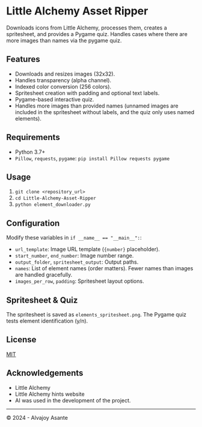 # Little Alchemy Asset Ripper

Downloads icons from Little Alchemy, processes them, creates a spritesheet, and provides a Pygame quiz. Handles cases where there are more images than names via the pygame quiz.

## Features

*   Downloads and resizes images (32x32).
*   Handles transparency (alpha channel).
*   Indexed color conversion (256 colors).
*   Spritesheet creation with padding and optional text labels.
*   Pygame-based interactive quiz.
*   Handles more images than provided names (unnamed images are included in the spritesheet without labels, and the quiz only uses named elements).

## Requirements

*   Python 3.7+
*   `Pillow`, `requests`, `pygame`: `pip install Pillow requests pygame`

## Usage

1.  `git clone <repository_url>`
2.  `cd Little-Alchemy-Asset-Ripper`
3.  `python element_downloader.py`

## Configuration

Modify these variables in `if __name__ == "__main__":`:

*   `url_template`: Image URL template (`{number}` placeholder).
*   `start_number`, `end_number`: Image number range.
*   `output_folder`, `spritesheet_output`: Output paths.
*   `names`: List of element names (order matters). Fewer names than images are handled gracefully.
*   `images_per_row`, `padding`: Spritesheet layout options.

## Spritesheet & Quiz

The spritesheet is saved as `elements_spritesheet.png`. The Pygame quiz tests element identification (y/n).

## License

[MIT](github.com/AlvajoyAsante/Little-Alchemy-Asset-Ripper/LICENSE)

## Acknowledgements

*   Little Alchemy
*   Little Alchemy hints website
*   AI was used in the development of the project.

---
©️ 2024 - Alvajoy Asante
